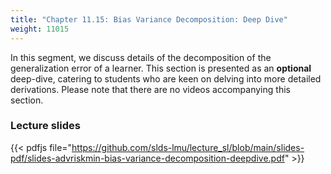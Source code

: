 ```yaml
---
title: "Chapter 11.15: Bias Variance Decomposition: Deep Dive"
weight: 11015
---
```

In this segment, we discuss details of the decomposition of the generalization error of a learner. This section is presented as an **optional** deep-dive, catering to students who are keen on delving into more detailed derivations. Please note that there are no videos accompanying this section.

<!--more-->

### Lecture slides

{{< pdfjs file="https://github.com/slds-lmu/lecture_sl/blob/main/slides-pdf/slides-advriskmin-bias-variance-decomposition-deepdive.pdf" >}}
